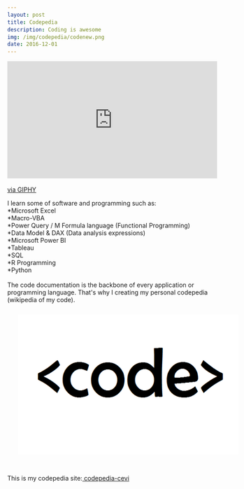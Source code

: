 ```yaml
---
layout: post
title: Codepedia
description: Coding is awesome
img: /img/codepedia/codenew.png
date: 2016-12-01
---
```


<iframe src="https://giphy.com/embed/ZVik7pBtu9dNS" width="480" height="268" frameBorder="0" class="giphy-embed" allowFullScreen></iframe><p><a href="https://giphy.com/gifs/life-interesting-footage-ZVik7pBtu9dNS">via GIPHY</a></p>
I learn some of software and programming such as:
<Br>
*Microsoft Excel
 <Br>
*Macro-VBA
  <Br>
*Power Query / M Formula language (Functional Programming)
   <Br>
*Data Model & DAX (Data analysis expressions)
    <Br>
*Microsoft Power BI
     <Br>
*Tableau
      <Br>
*SQL 
       <Br>
*R Programming
        <Br>
*Python
<Br>
<Br>
The code documentation is the backbone of every application or programming language. That's why I creating my personal codepedia (wikipedia of my code).
<img class="col one right" src="/img/codepedia/code2.PNG" style="padding:25px">
<Br>
 <Br>
 This is my codepedia site:<a href="https://codepedia.gitbook.io/cevi/"> codepedia-cevi</a>
